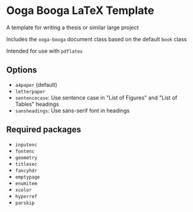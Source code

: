 # Ooga Booga LaTeX Template

A template for writing a thesis or similar large project

Includes the ``ooga-booga`` document class based on the default ``book`` class

Intended for use with ``pdflatex``

## Options

* ``a4paper`` (default)
* ``letterpaper``
* ``sentencecase``: Use sentence case in "List of Figures" and "List of Tables" headings
* ``sansheadings``: Use sans-serif font in headings

## Required packages

* ``inputenc``
* ``fontenc``
* ``geometry``
* ``titlesec``
* ``fancyhdr``
* ``emptypage``
* ``enumitem``
* ``xcolor``
* ``hyperref``
* ``parskip``
